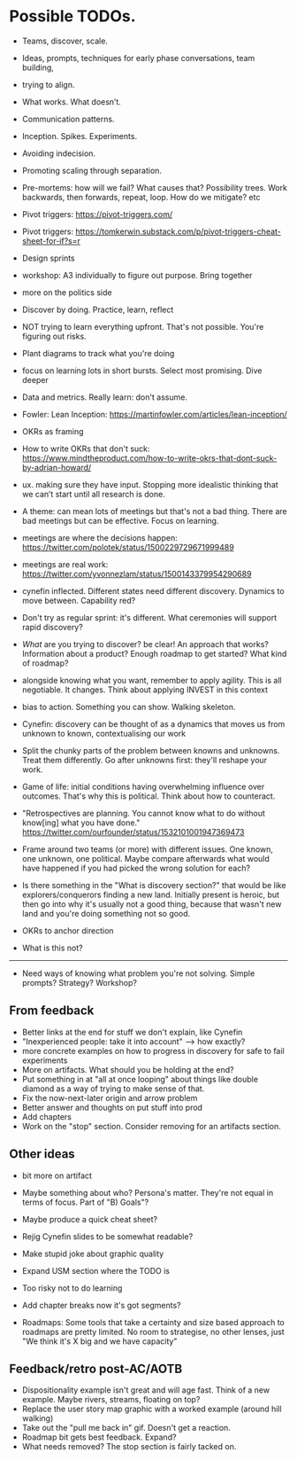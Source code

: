 # Possible TODOs.


* Teams, discover, scale.
* Ideas, prompts, techniques for early phase conversations, team building,
* trying to align.
* What works. What doesn’t. 
* Communication patterns.
* Inception. Spikes. Experiments.
* Avoiding indecision. 
* Promoting scaling through separation.
* Pre-mortems: how will  we fail? What causes that? Possibility trees. Work backwards, then forwards, repeat, loop. How do we mitigate? etc
* Pivot triggers: https://pivot-triggers.com/
* Pivot triggers: https://tomkerwin.substack.com/p/pivot-triggers-cheat-sheet-for-if?s=r
* Design sprints
* workshop: A3 individually to figure out purpose. Bring together
* more on the politics side
* Discover by doing. Practice, learn, reflect
* NOT trying to learn everything upfront. That's not possible. You're figuring out risks.
* Plant diagrams to track what you're doing
* focus on learning lots in short bursts. Select most promising. Dive deeper
* Data and metrics. Really learn: don't assume.
* Fowler: Lean Inception: https://martinfowler.com/articles/lean-inception/
* OKRs as framing
* How to write OKRs that don't suck: https://www.mindtheproduct.com/how-to-write-okrs-that-dont-suck-by-adrian-howard/
* ux. making sure they have input. Stopping more idealistic thinking that we can’t start until all research is done.
* A theme: can mean lots of meetings but that's not a bad thing. There are bad meetings but can be effective. Focus on learning.
* meetings are where the decisions happen: https://twitter.com/polotek/status/1500229729671999489
* meetings are real work: https://twitter.com/yvonnezlam/status/1500143379954290689
* cynefin inflected. Different states need different discovery. Dynamics to move between. Capability red?
* Don't try as regular sprint: it's different. What ceremonies will support rapid discovery?

* _What_ are you trying to discover? be clear! An approach that works? Information about a product? Enough roadmap to get started? What kind of roadmap?
  
* alongside knowing what you want, remember to apply agility. This is all negotiable. It changes. Think about applying INVEST in this context
* bias to action. Something you can show. Walking skeleton.
* Cynefin: discovery can be thought of as a dynamics that moves us from unknown to known, contextualising our work

* Split the chunky parts of the problem between knowns and unknowns. Treat them differently. Go after unknowns first: they'll reshape your work.
* Game of life: initial conditions having overwhelming influence over outcomes. That's why this is political. Think about how to counteract.
* "Retrospectives are planning. You cannot know what to do without know[ing] what you have done." https://twitter.com/ourfounder/status/1532101001947369473
* Frame around two teams (or more) with different issues. One known, one unknown, one political. Maybe compare afterwards what would have happened if you had picked the wrong solution for each?
* Is there something in the "What is discovery section?" that would be like explorers/conquerors finding a new land. Initially present is heroic, but then go into why it's usually not a good thing, because that wasn't new land and you're doing something not so good.
* OKRs to anchor direction
* What is this not?
---
* Need ways of knowing what problem you're not solving. Simple prompts? Strategy? Workshop?


## From feedback

* Better links at the end for stuff we don't explain, like Cynefin
* "Inexperienced people: take it into account" --> how exactly?
* more concrete examples on how to progress in discovery for safe to fail experiments
* More on artifacts. What should you be holding at the end?
* Put something in at "all at once looping" about things like double diamond as a way of trying to make sense of that.
* Fix the now-next-later origin and arrow problem
* Better answer and thoughts on put stuff into prod
* Add chapters
* Work on the "stop" section. Consider removing for an artifacts section.

## Other ideas

* bit more on artifact
* Maybe something about who? Persona's matter. They're not equal in terms of focus. Part of "B) Goals"?
* Maybe produce a quick cheat sheet?
* Rejig Cynefin slides to be somewhat readable?
* Make stupid joke about graphic quality
* Expand USM section where the TODO is

* Too risky not to do learning
* Add chapter breaks now it's got segments?
* Roadmaps: Some tools that take a certainty and size based approach to roadmaps are pretty limited. No room to strategise, no other lenses, just "We think it's X big and we have capacity"

## Feedback/retro post-AC/AOTB

* Dispositionality example isn't great and will age fast. Think of a new example. Maybe rivers, streams, floating on top?
* Replace the user story map graphic with a worked example (around hill walking)
* Take out the "pull me back in" gif. Doesn't get a reaction.
* Roadmap bit gets best feedback. Expand?
* What needs removed? The stop section is fairly tacked on.